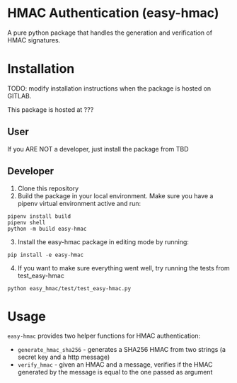 # HMAC Authentication (easy-hmac)

A pure python package that handles the generation and verification of HMAC 
signatures.

# Installation
TODO: modify installation instructions when the package is hosted on GITLAB.

This package is hosted at ???

## User
If you ARE NOT a developer, just install the package from TBD

## Developer
1. Clone this repository
2. Build the package in your local environment. Make sure you have a pipenv
    virtual environment active and run:

```shell
pipenv install build
pipenv shell
python -m build easy-hmac
```
3. Install the easy-hmac package in editing mode by running:

```shell
pip install -e easy-hmac
```

4. If you want to make sure everything went well, try running the tests from
    test_easy-hmac

```shell
python easy_hmac/test/test_easy-hmac.py
```

# Usage
`easy-hmac` provides two helper functions for HMAC authentication:

- `generate_hmac_sha256` - generates a SHA256 HMAC from two strings (a secret
    key and a http message)
- `verify_hmac` - given an HMAC and a message, verifies if the HMAC generated by
    the message is equal to the one passed as argument

